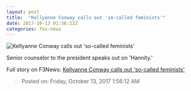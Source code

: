 ```yaml
---
layout: post
title:  "Kellyanne Conway calls out 'so-called feminists'"
date: 2017-10-13 01:56:12Z
categories: fox-news
---
```


![Kellyanne Conway calls out 'so-called feminists'](http://a57.foxnews.com/media2.foxnews.com/BrightCove/694940094001/2017/10/13/640/360/694940094001_5607875703001_5607859308001-vs.jpg)

Senior counselor to the president speaks out on 'Hannity.'


Full story on F3News: [Kellyanne Conway calls out 'so-called feminists'](http://www.f3nws.com/n/b2r43B)

> Posted on: Friday, October 13, 2017 1:56:12 AM
